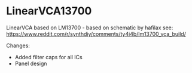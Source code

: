 # LinearVCA13700
LinearVCA based on LM13700 - based on schematic by hafilax
see: https://www.reddit.com/r/synthdiy/comments/ty4i4b/lm13700_vca_build/

Changes:
- Added filter caps for all ICs
- Panel design
